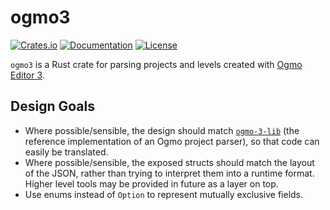 # ogmo3

[![Crates.io](https://img.shields.io/crates/v/ogmo3.svg)](https://crates.io/crates/ogmo3)
[![Documentation](https://docs.rs/ogmo3/badge.svg)](https://docs.rs/ogmo3)
[![License](https://img.shields.io/crates/l/ogmo3.svg)](LICENSE)

`ogmo3` is a Rust crate for parsing projects and levels created with [Ogmo Editor 3](https://ogmo-editor-3.github.io/).

## Design Goals

* Where possible/sensible, the design should match [`ogmo-3-lib`](https://github.com/Ogmo-Editor-3/ogmo-3-lib) (the reference implementation of an Ogmo project parser), so that code can easily be translated.
* Where possible/sensible, the exposed structs should match the layout of the JSON, rather than trying to interpret them into a runtime format. Higher level tools may be provided in future as a layer on top.
* Use enums instead of `Option` to represent mutually exclusive fields.